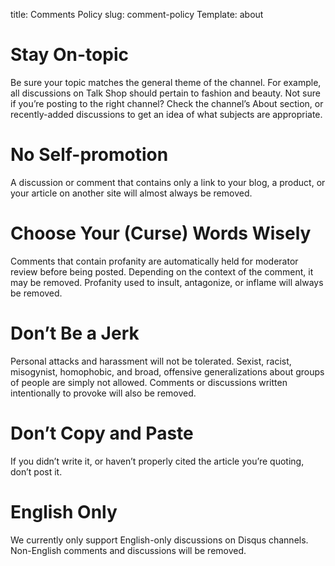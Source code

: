 title: Comments Policy
slug: comment-policy
Template: about

# Stay On-topic

Be sure your topic matches the general theme of the channel. For example, all discussions on Talk Shop should pertain to fashion and beauty. Not sure if you’re posting to the right channel? Check the channel’s About section, or recently-added discussions to get an idea of what subjects are appropriate.

# No Self-promotion

A discussion or comment that contains only a link to your blog, a product, or your article on another site will almost always be removed.

# Choose Your (Curse) Words Wisely

Comments that contain profanity are automatically held for moderator review before being posted. Depending on the context of the comment, it may be removed. Profanity used to insult, antagonize, or inflame will always be removed.

# Don’t Be a Jerk

Personal attacks and harassment will not be tolerated. Sexist, racist, misogynist, homophobic, and broad, offensive generalizations about groups of people are simply not allowed. Comments or discussions written intentionally to provoke will also be removed.

# Don’t Copy and Paste

If you didn’t write it, or haven’t properly cited the article you’re quoting, don’t post it.

# English Only

We currently only support English-only discussions on Disqus channels. Non-English comments and discussions will be removed.
